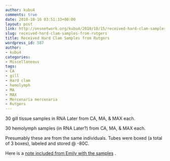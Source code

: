 ```yaml
---
author: kubu4
comments: true
date: 2010-10-16 03:51:33+00:00
layout: post
link: http://onsnetwork.org/kubu4/2010/10/15/received-hard-clam-samples-from-rutgers/
slug: received-hard-clam-samples-from-rutgers
title: Received Hard Clam Samples from Rutgers
wordpress_id: 587
author:
- kubu4
categories:
- Miscellaneous
tags:
- CA
- gill
- Hard clam
- hemolymph
- MA
- MAX
- Mercenaria mercenaria
- Rutgers
---
```


30 gill tissue samples in RNA Later from CA, MA, & MAX each.

30 hemolymph samples (in RNA Later?) from CA, MA, & MAX each.

Presumably these are from the same individuals. Tubes were boxed (a total of 3 boxes), labeled and stored @ -80C.

Here is a [note included from Emily with the samples](http://eagle.fish.washington.edu/Arabidopsis/20101015-01.jpg) .
